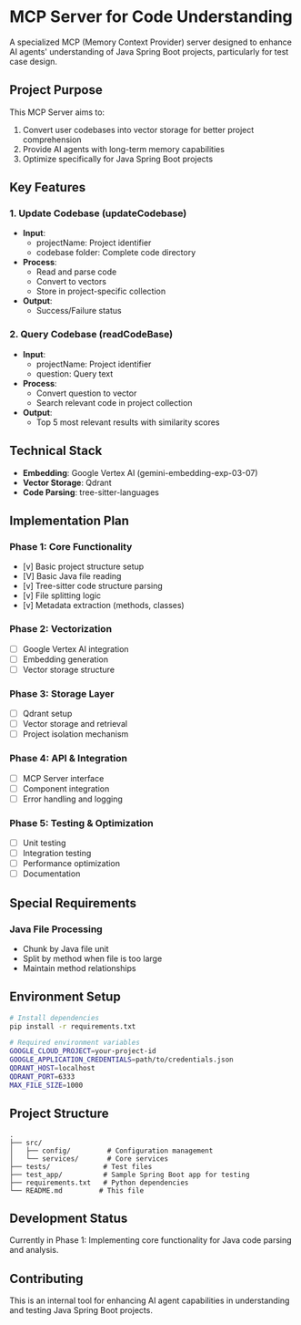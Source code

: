 # MCP Server for Code Understanding

A specialized MCP (Memory Context Provider) server designed to enhance AI agents' understanding of Java Spring Boot projects, particularly for test case design.

## Project Purpose

This MCP Server aims to:
1. Convert user codebases into vector storage for better project comprehension
2. Provide AI agents with long-term memory capabilities
3. Optimize specifically for Java Spring Boot projects

## Key Features

### 1. Update Codebase (updateCodebase)
- **Input**:
  - projectName: Project identifier
  - codebase folder: Complete code directory
- **Process**:
  - Read and parse code
  - Convert to vectors
  - Store in project-specific collection
- **Output**:
  - Success/Failure status

### 2. Query Codebase (readCodeBase)
- **Input**:
  - projectName: Project identifier
  - question: Query text
- **Process**:
  - Convert question to vector
  - Search relevant code in project collection
- **Output**:
  - Top 5 most relevant results with similarity scores

## Technical Stack

- **Embedding**: Google Vertex AI (gemini-embedding-exp-03-07)
- **Vector Storage**: Qdrant
- **Code Parsing**: tree-sitter-languages

## Implementation Plan

### Phase 1: Core Functionality
- [v] Basic project structure setup
- [V] Basic Java file reading
- [v] Tree-sitter code structure parsing
- [v] File splitting logic
- [v] Metadata extraction (methods, classes)

### Phase 2: Vectorization
- [ ] Google Vertex AI integration
- [ ] Embedding generation
- [ ] Vector storage structure

### Phase 3: Storage Layer
- [ ] Qdrant setup
- [ ] Vector storage and retrieval
- [ ] Project isolation mechanism

### Phase 4: API & Integration
- [ ] MCP Server interface
- [ ] Component integration
- [ ] Error handling and logging

### Phase 5: Testing & Optimization
- [ ] Unit testing
- [ ] Integration testing
- [ ] Performance optimization
- [ ] Documentation

## Special Requirements

### Java File Processing
- Chunk by Java file unit
- Split by method when file is too large
- Maintain method relationships

## Environment Setup

```bash
# Install dependencies
pip install -r requirements.txt

# Required environment variables
GOOGLE_CLOUD_PROJECT=your-project-id
GOOGLE_APPLICATION_CREDENTIALS=path/to/credentials.json
QDRANT_HOST=localhost
QDRANT_PORT=6333
MAX_FILE_SIZE=1000
```

## Project Structure

```
.
├── src/
│   ├── config/         # Configuration management
│   └── services/       # Core services
├── tests/             # Test files
├── test_app/          # Sample Spring Boot app for testing
├── requirements.txt   # Python dependencies
└── README.md         # This file
```

## Development Status

Currently in Phase 1: Implementing core functionality for Java code parsing and analysis.

## Contributing

This is an internal tool for enhancing AI agent capabilities in understanding and testing Java Spring Boot projects. 
